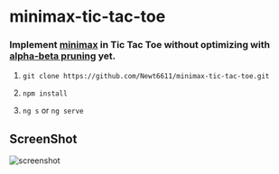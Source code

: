 # minimax-tic-tac-toe

### Implement [minimax](https://en.wikipedia.org/wiki/Minimax) in Tic Tac Toe without optimizing with [alpha-beta pruning](https://en.wikipedia.org/wiki/Alpha%E2%80%93beta_pruning) yet.

1. ```git clone https://github.com/Newt6611/minimax-tic-tac-toe.git```

2. ```npm install```

3. ```ng s```
or
```ng serve```

## ScreenShot
![screenshot](./images/screenshot.png)
